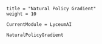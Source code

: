 ```@cfg
title = "Natural Policy Gradient"
weight = 10
```

```@meta
CurrentModule = LyceumAI
```

```@docs
NaturalPolicyGradient
```
